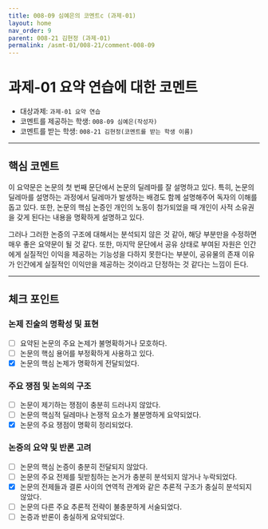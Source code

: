 ```yaml
---
title: 008-09 심예은의 코멘트c (과제-01) 
layout: home
nav_order: 9
parent: 008-21 김현정 (과제-01)
permalink: /asmt-01/008-21/comment-008-09
---
```


# 과제-01 요약 연습에 대한 코멘트

- 대상과제: `과제-01 요약 연습`
- 코멘트를 제공하는 학생: `008-09 심예은(작성자)` 
- 코멘트를 받는 학생: `008-21 김현정(코멘트를 받는 학생 이름)` 

---

## 핵심 코멘트

이 요약문은 논문의 첫 번째 문단에서 논문의 딜레마를 잘 설명하고 있다. 특히, 논문의 딜레마를 설명하는 과정에서 딜레마가 발생하는 배경도 함께 설명해주어 독자의 이해를 돕고 있다. 또한, 논문의 핵심 논증인 개인의 노동이 첨가되었을 때 개인이 사적 소유권을 갖게 된다는 내용을 명확하게 설명하고 있다.

그러나 그러한 논증의 구조에 대해서는 분석되지 않은 것 같아, 해당 부분만을 수정하면 매우 좋은 요약문이 될 것 같다. 또한, 마지막 문단에서 공유 상태로 부여된 자원은 인간에게 실질적인 이익을 제공하는 기능성을 다하지 못한다는 부분이, 공유물의 존재 이유가 인간에게 실질적인 이익만을 제공하는 것이라고 단정하는 것 같다는 느낌이 든다.

---

## 체크 포인트

### 논제 진술의 명확성 및 표현  
- [ ] 요약된 논문의 주요 논제가 불명확하거나 모호하다.  
- [ ] 논문의 핵심 용어를 부정확하게 사용하고 있다.  
- [x] 논문의 핵심 논제가 명확하게 전달되었다.  

### 주요 쟁점 및 논의의 구조  
- [ ] 논문이 제기하는 쟁점이 충분히 드러나지 않았다.  
- [ ] 논문의 핵심적 딜레마나 논쟁적 요소가 불분명하게 요약되었다.  
- [x] 논문의 주요 쟁점이 명확히 정리되었다.  

### 논증의 요약 및 반론 고려  
- [ ] 논문의 핵심 논증이 충분히 전달되지 않았다.  
- [ ] 논문의 주요 전제를 뒷받침하는 논거가 충분히 분석되지 않거나 누락되었다.  
- [x] 논문의 전제들과 결론 사이의 연역적 관계와 같은 추론적 구조가 충실히 분석되지 않았다.  
- [ ] 논문의 다른 주요 추론적 전략이 불충분하게 서술되었다.
- [ ] 논증과 반론이 충실하게 요약되었다. 